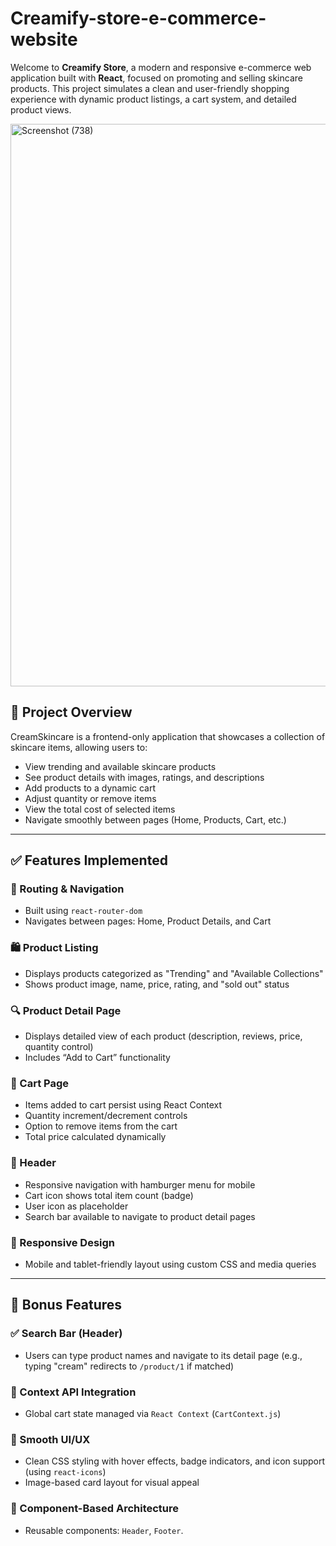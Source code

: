 # Creamify-store-e-commerce-website

Welcome to **Creamify Store**, a modern and responsive e-commerce web application built with **React**, focused on promoting and selling skincare products. This project simulates a clean and user-friendly shopping experience with dynamic product listings, a cart system, and detailed product views.

<img width="1868" height="900" alt="Screenshot (738)" src="https://github.com/user-attachments/assets/02f1d939-824c-41e1-b96e-46ba86e09c8b" />

## 🌟 Project Overview

CreamSkincare is a frontend-only application that showcases a collection of skincare items, allowing users to:

- View trending and available skincare products
- See product details with images, ratings, and descriptions
- Add products to a dynamic cart
- Adjust quantity or remove items
- View the total cost of selected items
- Navigate smoothly between pages (Home, Products, Cart, etc.)

---

## ✅ Features Implemented

### 🔗 Routing & Navigation
- Built using `react-router-dom`
- Navigates between pages: Home, Product Details, and Cart

### 🛍️ Product Listing
- Displays products categorized as "Trending" and "Available Collections"
- Shows product image, name, price, rating, and "sold out" status

### 🔍 Product Detail Page
- Displays detailed view of each product (description, reviews, price, quantity control)
- Includes “Add to Cart” functionality

### 🛒 Cart Page
- Items added to cart persist using React Context
- Quantity increment/decrement controls
- Option to remove items from the cart
- Total price calculated dynamically

### 🎯 Header
- Responsive navigation with hamburger menu for mobile
- Cart icon shows total item count (badge)
- User icon as placeholder
- Search bar available to navigate to product detail pages

### 📱 Responsive Design
- Mobile and tablet-friendly layout using custom CSS and media queries

---

## 🎁 Bonus Features

### ✅ Search Bar (Header)
- Users can type product names and navigate to its detail page (e.g., typing "cream" redirects to `/product/1` if matched)

### 🧠 Context API Integration
- Global cart state managed via `React Context` (`CartContext.js`)

### 🌈 Smooth UI/UX
- Clean CSS styling with hover effects, badge indicators, and icon support (using `react-icons`)
- Image-based card layout for visual appeal

### 🧪 Component-Based Architecture
- Reusable components: `Header`, `Footer`.
